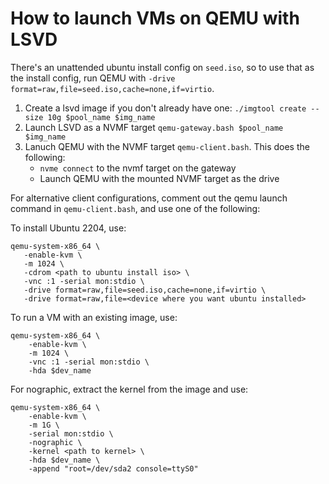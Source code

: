 # How to launch VMs on QEMU with LSVD

There's an unattended ubuntu install config on `seed.iso`, so to use that as the
install config, run QEMU with 
`-drive format=raw,file=seed.iso,cache=none,if=virtio`.

1. Create a lsvd image if you don't already have one: 
   `./imgtool create --size 10g $pool_name $img_name`
2. Launch LSVD as a NVMF target `qemu-gateway.bash $pool_name $img_name`
3. Lanuch QEMU with the NVMF target `qemu-client.bash`. This does the following:
   - `nvme connect` to the nvmf target on the gateway
   - Launch QEMU with the mounted NVMF target as the drive

For alternative client configurations, comment out the qemu launch command in
`qemu-client.bash`, and use one of the following:

To install Ubuntu 2204, use:

```
qemu-system-x86_64 \
   -enable-kvm \
   -m 1024 \
   -cdrom <path to ubuntu install iso> \
   -vnc :1 -serial mon:stdio \
   -drive format=raw,file=seed.iso,cache=none,if=virtio \
   -drive format=raw,file=<device where you want ubuntu installed>
```

To run a VM with an existing image, use:

```
qemu-system-x86_64 \
	-enable-kvm \
	-m 1024 \
	-vnc :1 -serial mon:stdio \
	-hda $dev_name
```

For nographic, extract the kernel from the image and use:

```
qemu-system-x86_64 \
	-enable-kvm \
	-m 1G \
	-serial mon:stdio \
	-nographic \
	-kernel <path to kernel> \
	-hda $dev_name \
	-append "root=/dev/sda2 console=ttyS0"
```

